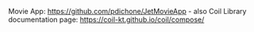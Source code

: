 Movie App: https://github.com/pdichone/JetMovieApp - also Coil Library documentation page: https://coil-kt.github.io/coil/compose/

